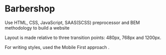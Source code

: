 # Barbershop

Use HTML, CSS, JavaScript, SAAS(SCSS) preprocessor and BEM methodology to build a website

Layout is made relative to three transition points: 480px, 768px and 1200px.

For writing styles, used the Mobile First approach .
